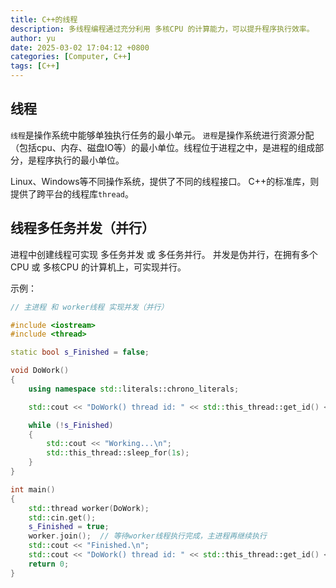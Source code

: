 ```yaml
---
title: C++的线程
description: 多线程编程通过充分利用 多核CPU 的计算能力，可以提升程序执行效率。
author: yu
date: 2025-03-02 17:04:12 +0800
categories: [Computer, C++]
tags: [C++]
---
```


## 线程

`线程`是操作系统中能够单独执行任务的最小单元。
`进程`是操作系统进行资源分配（包括cpu、内存、磁盘IO等）的最小单位。线程位于进程之中，是进程的组成部分，是程序执行的最小单位。

Linux、Windows等不同操作系统，提供了不同的线程接口。
C++的标准库，则提供了跨平台的线程库`thread`。

## 线程多任务并发（并行）

进程中创建线程可实现 多任务并发 或 多任务并行。
并发是伪并行，在拥有多个CPU 或 多核CPU 的计算机上，可实现并行。

示例：
```cpp
// 主进程 和 worker线程 实现并发（并行）

#include <iostream>
#include <thread>

static bool s_Finished = false;

void DoWork()
{
    using namespace std::literals::chrono_literals;

    std::cout << "DoWork() thread id: " << std::this_thread::get_id() << std::endl;

    while (!s_Finished)
    {
        std::cout << "Working...\n";
        std::this_thread::sleep_for(1s);
    }
}

int main()
{
    std::thread worker(DoWork);
    std::cin.get();
    s_Finished = true;
    worker.join();  // 等待worker线程执行完成，主进程再继续执行
    std::cout << "Finished.\n";
    std::cout << "DoWork() thread id: " << std::this_thread::get_id() << std::endl;
    return 0;
}
```
